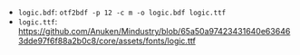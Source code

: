 - `logic.bdf`: `otf2bdf -p 12 -c m -o logic.bdf logic.ttf`
- `logic.ttf`: https://github.com/Anuken/Mindustry/blob/65a50a97423431640e636463dde97f6f88a2b0c8/core/assets/fonts/logic.ttf
